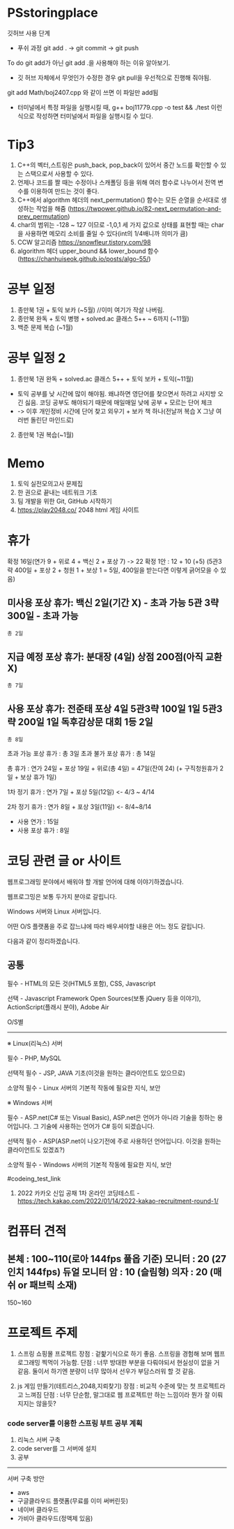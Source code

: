 # PSstoringplace
깃허브 사용 단계

- 푸쉬 과정
git add . -> git commit -> git push

To do
git add가 아닌 git add .을 사용해야 하는 이유 알아보기.

+ 깃 허브 자체에서 무엇인가 수정한 경우 git pull을 우선적으로 진행해 줘야됨.

git add Math/boj2407.cpp 와 같이 쓰면 이 파일만 add됨

- 터미널에서 특정 파일을 실행시킬 때, g++ boj11779.cpp -o test && ./test 이런 식으로 작성하면 터미널에서 파일을 실행시킬 수 있다.

# Tip3
1. C++의 벡터,스트링은 push_back, pop_back이 있어서 중간 노드를 확인할 수 있는 스택으로서 사용할 수 있다.
2. 언제나 코드를 짤 때는 수정이나 스캐폴딩 등을 위해 여러 함수로 나누어서 전역 변수를 이용하여 만드는 것이 좋다.
3. C++에서 algorithm 헤더의 next_permutation() 함수는 모든 순열을 순서대로 생성하는 작업을 해줌 (https://twpower.github.io/82-next_permutation-and-prev_permutation)
4. char의 범위는 -128 ~ 127 이므로 -1,0,1 세 가지 값으로 상태를 표현할 때는 char을 사용하면 메모리 소비를 줄일 수 있다(int의 1/4배니까 의미가 큼)
5. CCW 알고리즘 https://snowfleur.tistory.com/98
6. algorithm 헤더 upper_bound && lower_bound 함수 (https://chanhuiseok.github.io/posts/algo-55/)

# 공부 일정
1. 종만북 1권 + 토익 보카 (~5월) //이미 여기가 작살 나버림.
2. 종만북 완독 + 토익 병행 + solved.ac 클래스 5++ ~ 6까지 (~11월)
3. 백준 문제 복습 (~1월)

# 공부 일정 2
1. 종만북 1권 완독 + solved.ac 클래스 5++ + 토익 보카 + 토익(~11월)
+ 토익 공부를 낮 시간에 많이 해야됨. 왜냐하면 영단어를 찾으면서 하려고 사지방 오긴 싫음. 코딩 공부도 해야되기 때문에 매일매일 낮에 공부 + 모르는 단어 체크
+ -> 이후 개인정비 시간에 단어 찾고 외우기 + 보카 책 하나(전날꺼 복습 X 그냥 여러번 돌린단 마인드로) 
2. 종만북 1권 복습(~1월)

# Memo
1. 토익 실전모의고사 문제집
2. 한 권으로 끝내는 네트워크 기초
3. 팀 개발을 위한 Git, GitHub 시작하기
4. https://play2048.co/ 2048 html 게임 사이트

# 휴가
확정 16일(연가 9 + 위로 4 + 백신 2 + 포상 7) -> 22 확정
1안 : 12 + 10 (+5)
(5관3략 400일 + 포상 2 + 청원 1 + 보상 1 = 5일, 400일을 받는다면 이렇게 긁어모을 수 있음)

미사용 포상 휴가:
	백신 2일(기간 X) - 초과 가능
	5관 3략 300일 - 초과 가능
------------------------------------
	총 2일

지급 예정 포상 휴가:
	분대장 (4일)
	상점 200점(아직 교환 X)
------------------------------------
	총 7일

사용 포상 휴가:
	전준태 포상 4일
	5관3략 100일 1일
	5관3략 200일 1일
	독후감상문 대회 1등 2일
------------------------------------
	총 8일

초과 가능 포상 휴가 : 총 3일
초과 불가 포상 휴가 : 총 14일

총 휴가 : 연가 24일 + 포상 19일 + 위로(총 4일) = 47일(잔여 24) (+ 구직청원휴가 2일 + 보상 휴가 1일)

1차 정기 휴가 : 연가 7일 + 포상 5일(12일) <- 4/3 ~ 4/14

2차 정기 휴가 : 연가 8일 + 포상 3일(11일) <- 8/4~8/14

+ 사용 연가 : 15일
+ 사용 포상 휴가 : 8일

# 코딩 관련 글 or 사이트
웹프로그래밍 분야에서 배워야 할 개발 언어에 대해 이야기하겠습니다.

웹프로그밍은 보통 두가지 분야로 갈립니다.

Windows 서버와 Linux 서버입니다.

어떤 O/S 플랫폼을 주로 잡느냐에 따라 배우셔야할 내용은 어느 정도 갈립니다.

다음과 같이 정리하겠습니다.

공통
-----

필수 - HTML의 모든 것(HTML5 포함), CSS, Javascript

선택 - Javascript Framework Open Sources(보통 jQuery 등을 이야기), ActionScript(플래시 분야), Adobe Air

 

O/S별

------

※ Linux(리눅스) 서버

필수 - PHP, MySQL

선택적 필수 - JSP, JAVA 기초(이것을 원하는 클라이언트도 있으므로)

소양적 필수 - Linux 서버의 기본적 작동에 필요한 지식, 보안

 

※ Windows 서버

필수 - ASP.net(C# 또는 Visual Basic), ASP.net​은 언어가 아니라 기술을 칭하는 용어입니다. 그 기술에 사용하는 언어가 C# 등이 되겠습니다.

선택적 필수 - ASP(ASP.net이 나오기전에 주로 사용하던 언어입니다. 이것을 원하는 클라이언트도 있겠죠?)

소양적 필수 - Windows 서버의 기본적 작동에 필요한 지식, 보안

#codeing_test_link
1. 2022 카카오 신입 공채 1차 온라인 코딩테스트 - https://tech.kakao.com/2022/01/14/2022-kakao-recruitment-round-1/

# 컴퓨터 견적
본체 : 100~110(로아 144fps 풀옵 기준)
모니터 : 20 (27인치 144fps)
듀얼 모니터 암 : 10 (슬림형)
의자 : 20 (매쉬 or 패브릭 소재)
----------------------------------
150~160


# 프로젝트 주제
1. 스프링 쇼핑몰 프로젝트
장점 : 겉핥기식으로 하기 좋음. 스프링을 경험해 보며 웹프로그래밍 찍먹이 가능함.
단점 : 너무 방대한 부분을 다뤄야되서 현실성이 없을 거 같음. 둘이서 하기엔 분량이 너무 많아서 선우가 부담스러워 할 것 같음.

2. js 게임 만들기(테트리스,2048,지뢰찾기)
장점 : 비교적 수준에 맞는 첫 프로젝트라고 느껴짐
단점 : 너무 단순함, 말그대로 웹 프로젝트만 하는 느낌이라 뭔가 잘 이뤄지지는 않을듯?


### code server를 이용한 스프링 부트 공부 계획
1. 리눅스 서버 구축
2. code server를 그 서버에 설치
3. 공부

-----

서버 구축 방안
- aws
- 구글클라우드 플랫폼(무료를 이미 써버린듯)
- 네이버 클라우드
- 가비아 클라우드(정액제 있음)